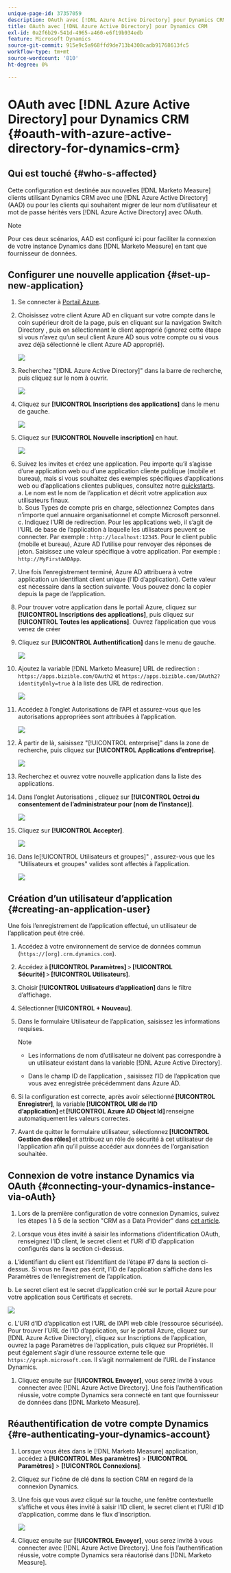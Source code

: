 ```yaml
---
unique-page-id: 37357059
description: OAuth avec [!DNL Azure Active Directory] pour Dynamics CRM - [!DNL Marketo Measure]
title: OAuth avec [!DNL Azure Active Directory] pour Dynamics CRM
exl-id: 0a2f6b29-541d-4965-a460-e6f19b934edb
feature: Microsoft Dynamics
source-git-commit: 915e9c5a968ffd9de713b4308cadb91768613fc5
workflow-type: tm+mt
source-wordcount: '810'
ht-degree: 0%

---
```


# OAuth avec [!DNL Azure Active Directory] pour Dynamics CRM {#oauth-with-azure-active-directory-for-dynamics-crm}

## Qui est touché {#who-s-affected}

Cette configuration est destinée aux nouvelles [!DNL Marketo Measure] clients utilisant Dynamics CRM avec une [!DNL Azure Active Directory] (AAD) ou pour les clients qui souhaitent migrer de leur nom d’utilisateur et mot de passe hérités vers [!DNL Azure Active Directory] avec OAuth.

>[!NOTE]
>
>Pour ces deux scénarios, AAD est configuré ici pour faciliter la connexion de votre instance Dynamics dans [!DNL Marketo Measure] en tant que fournisseur de données.

## Configurer une nouvelle application {#set-up-new-application}

1. Se connecter à [Portail Azure](https://portal.azure.com/#home).

1. Choisissez votre client Azure AD en cliquant sur votre compte dans le coin supérieur droit de la page, puis en cliquant sur la navigation Switch Directory , puis en sélectionnant le client approprié (ignorez cette étape si vous n’avez qu’un seul client Azure AD sous votre compte ou si vous avez déjà sélectionné le client Azure AD approprié).

   ![](assets/setup-2.png)

1. Recherchez &quot;[!DNL Azure Active Directory]&quot; dans la barre de recherche, puis cliquez sur le nom à ouvrir.

   ![](assets/setup-3.png)

1. Cliquez sur **[!UICONTROL Inscriptions des applications]** dans le menu de gauche.

   ![](assets/setup-4.png)

1. Cliquez sur **[!UICONTROL Nouvelle inscription]** en haut.

   ![](assets/setup-5.png)

1. Suivez les invites et créez une application. Peu importe qu’il s’agisse d’une application web ou d’une application cliente publique (mobile et bureau), mais si vous souhaitez des exemples spécifiques d’applications web ou d’applications clientes publiques, consultez notre [quickstarts](https://docs.microsoft.com/en-us/azure/active-directory/develop/v1-overview).\
   a. Le nom est le nom de l’application et décrit votre application aux utilisateurs finaux.\
   b. Sous Types de compte pris en charge, sélectionnez Comptes dans n’importe quel annuaire organisationnel et compte Microsoft personnel.\
   c. Indiquez l’URI de redirection. Pour les applications web, il s’agit de l’URL de base de l’application à laquelle les utilisateurs peuvent se connecter. Par exemple : `http://localhost:12345`. Pour le client public (mobile et bureau), Azure AD l’utilise pour renvoyer des réponses de jeton. Saisissez une valeur spécifique à votre application. Par exemple : `http://MyFirstAADApp`.

1. Une fois l’enregistrement terminé, Azure AD attribuera à votre application un identifiant client unique (l’ID d’application). Cette valeur est nécessaire dans la section suivante. Vous pouvez donc la copier depuis la page de l’application.

1. Pour trouver votre application dans le portail Azure, cliquez sur **[!UICONTROL Inscriptions des applications]**, puis cliquez sur **[!UICONTROL Toutes les applications]**. Ouvrez l’application que vous venez de créer

1. Cliquez sur **[!UICONTROL Authentification]** dans le menu de gauche.

   ![](assets/setup-9.png)

1. Ajoutez la variable [!DNL Marketo Measure] URL de redirection : `https://apps.bizible.com/OAuth2` et `https://apps.bizible.com/OAuth2?identityOnly=true` à la liste des URL de redirection.

   ![](assets/setup-10.png)

1. Accédez à l’onglet Autorisations de l’API et assurez-vous que les autorisations appropriées sont attribuées à l’application.

   ![](assets/setup-10a.png)

1. À partir de là, saisissez &quot;[!UICONTROL enterprise]&quot; dans la zone de recherche, puis cliquez sur **[!UICONTROL Applications d’entreprise]**.

   ![](assets/setup-11.png)

1. Recherchez et ouvrez votre nouvelle application dans la liste des applications.

1. Dans l’onglet Autorisations , cliquez sur **[!UICONTROL Octroi du consentement de l’administrateur pour (nom de l’instance)]**.

   ![](assets/setup-13a.png)

1. Cliquez sur **[!UICONTROL Accepter]**.

   ![](assets/setup-13b.png)

1. Dans le[!UICONTROL Utilisateurs et groupes]&quot; , assurez-vous que les &quot;Utilisateurs et groupes&quot; valides sont affectés à l’application.

   ![](assets/setup-14.png)

## Création d’un utilisateur d’application {#creating-an-application-user}

Une fois l’enregistrement de l’application effectué, un utilisateur de l’application peut être créé.

1. Accédez à votre environnement de service de données commun (`https://[org].crm.dynamics.com`).

1. Accédez à **[!UICONTROL Paramètres]** > **[!UICONTROL Sécurité]** > **[!UICONTROL Utilisateurs]**.

1. Choisir **[!UICONTROL Utilisateurs d’application]** dans le filtre d’affichage.

1. Sélectionner **[!UICONTROL + Nouveau]**.

1. Dans le formulaire Utilisateur de l’application, saisissez les informations requises.

   >[!NOTE]
   >
   >* Les informations de nom d’utilisateur ne doivent pas correspondre à un utilisateur existant dans la variable [!DNL Azure Active Directory].
   >
   >* Dans le champ ID de l’application , saisissez l’ID de l’application que vous avez enregistrée précédemment dans Azure AD.

1. Si la configuration est correcte, après avoir sélectionné **[!UICONTROL Enregistrer]**, la variable **[!UICONTROL URI de l’ID d’application]** et **[!UICONTROL Azure AD Object Id]** renseigne automatiquement les valeurs correctes.

1. Avant de quitter le formulaire utilisateur, sélectionnez **[!UICONTROL Gestion des rôles]** et attribuez un rôle de sécurité à cet utilisateur de l’application afin qu’il puisse accéder aux données de l’organisation souhaitée.

## Connexion de votre instance Dynamics via OAuth {#connecting-your-dynamics-instance-via-oAuth}

1. Lors de la première configuration de votre connexion Dynamics, suivez les étapes 1 à 5 de la section &quot;CRM as a Data Provider&quot; dans [cet article](/help/marketo-measure-and-dynamics/getting-started-with-marketo-measure-and-dynamics/microsoft-dynamics-crm-installation-guide.md).

1. Lorsque vous êtes invité à saisir les informations d’identification OAuth, renseignez l’ID client, le secret client et l’URI d’ID d’application configurés dans la section ci-dessus.

a. L’identifiant du client est l’identifiant de l’étape #7 dans la section ci-dessus. Si vous ne l’avez pas écrit, l’ID de l’application s’affiche dans les Paramètres de l’enregistrement de l’application.

b. Le secret client est le secret d’application créé sur le portail Azure pour votre application sous Certificats et secrets.

![](assets/creating-2e.png)

c. L’URI d’ID d’application est l’URL de l’API web cible (ressource sécurisée). Pour trouver l’URL de l’ID d’application, sur le portail Azure, cliquez sur [!DNL Azure Active Directory], cliquez sur Inscriptions de l’application, ouvrez la page Paramètres de l’application, puis cliquez sur Propriétés. Il peut également s’agir d’une ressource externe telle que `https://graph.microsoft.com`. Il s’agit normalement de l’URL de l’instance Dynamics.

1. Cliquez ensuite sur **[!UICONTROL Envoyer]**, vous serez invité à vous connecter avec [!DNL Azure Active Directory]. Une fois l’authentification réussie, votre compte Dynamics sera connecté en tant que fournisseur de données dans [!DNL Marketo Measure].

## Réauthentification de votre compte Dynamics {#re-authenticating-your-dynamics-account}

1. Lorsque vous êtes dans le [!DNL Marketo Measure] application, accédez à **[!UICONTROL Mes paramètres]** > **[!UICONTROL Paramètres]** > **[!UICONTROL Connexions]**.

1. Cliquez sur l’icône de clé dans la section CRM en regard de la connexion Dynamics.

1. Une fois que vous avez cliqué sur la touche, une fenêtre contextuelle s’affiche et vous êtes invité à saisir l’ID client, le secret client et l’URI d’ID d’application, comme dans le flux d’inscription.

   ![](assets/re-authenticating-3.png)

1. Cliquez ensuite sur **[!UICONTROL Envoyer]**, vous serez invité à vous connecter avec [!DNL Azure Active Directory]. Une fois l’authentification réussie, votre compte Dynamics sera réautorisé dans [!DNL Marketo Measure].
